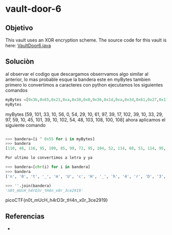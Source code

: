 # vault-door-6
## Objetivo
This vault uses an XOR encryption scheme. The source code for this vault is here: [VaultDoor6.java](https://jupiter.challenges.picoctf.org/static/937a166e2c8c5bf34928a2dab22e8ade/VaultDoor6.java)

## Soluciòn
al observar el codigo que descargamos obserrvamos algo similar al anterior, lo mas probable esque la bandera este en myBytes tambien
primero lo convertimos a caracteres con python 
ejecutamos los siguientes comandos
```python
myBytes =[0x3b,0x65,0x21,0xa,0x38,0x0,0x36,0x1d,0xa,0x3d,0x61,0x27,0x11,0x66,0x27,0xa,0x21,0x1d,0x61,0x3b,0xa,0x2d,0x65,0x27,0xa,0x66,0x36,0x30,0x67,0x6c,0x64,0x6c]
myBytes 

```
myBytes
[59, 101, 33, 10, 56, 0, 54, 29, 10, 61, 97, 39, 17, 102, 39, 10, 33, 29, 97, 59, 10, 45, 101, 39, 10, 102, 54, 48, 103, 108, 100, 108]
ahora aplicamos el siguiente comando
```python

>>> bandera=[i ^ 0x55 for i in myBytes]
>>> bandera
[110, 48, 116, 95, 109, 85, 99, 72, 95, 104, 52, 114, 68, 51, 114, 95, 116, 72, 52, 110, 95, 120, 48, 114, 95, 51, 99, 101, 50, 57, 49, 57]

Por ultimo lo convertimos a letra y ya 

>>> bandera=[chr(i) for i in bandera]
>>> bandera
['n', '0', 't', '_', 'm', 'U', 'c', 'H', '_', 'h', '4', 'r', 'D', '3', 'r', '_', 't', 'H', '4', 'n', '_', 'x', '0', 'r', '_', '3', 'c', 'e', '2', '9', '1', '9']

>>> ''.join(bandera)
'n0t_mUcH_h4rD3r_tH4n_x0r_3ce2919' 
```
picoCTF{n0t_mUcH_h4rD3r_tH4n_x0r_3ce2919}

## Referencias
- []()
